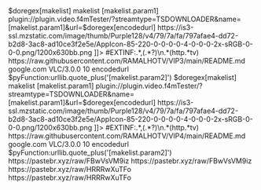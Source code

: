 <?xml version="1.0" encoding="UTF-8" standalone="yes"?>


</item>
<item>
<title>[COLOR white][B]LISTA 1[/B][/COLOR]</title>
<link>$doregex[makelist]</link>
<regex>
<name>makelist</name>
<listrepeat><![CDATA[
<title>[makelist.param1]</title>
<link>plugin://plugin.video.f4mTester/?streamtype=TSDOWNLOADER&amp;name=[makelist.param1]&amp;url=$doregex[encodedurl]</link>
<thumbnail>https://is3-ssl.mzstatic.com/image/thumb/Purple128/v4/79/7a/fa/797afae4-dd72-b2d8-3ac8-ad10ce3f2e5e/AppIcon-85-220-0-0-0-0-4-0-0-0-2x-sRGB-0-0-0.png/1200x630bb.png</thumbnail>
]]></listrepeat>
<expres>#EXTINF:.*,(.*?)\n.*(http.*tv)</expres>
<page>https://raw.githubusercontent.com/RAMALHOTV/VIP3/main/README.md</page>
<referer>google.com</referer>
<x-forward></x-forward>
<agent>VLC/3.0.0</agent>
<buffer>10</buffer>
</regex>
<regex>
<name>encodedurl</name>
<expres>$pyFunction:urllib.quote_plus('[makelist.param2]')<expres>
<page></page>
</regex>
</item>


</item>
<item>
<title>[COLOR white][B]LISTA 2[/B][/COLOR]</title>
<link>$doregex[makelist]</link>
<regex>
<name>makelist</name>
<listrepeat><![CDATA[
<title>[makelist.param1]</title>
<link>plugin://plugin.video.f4mTester/?streamtype=TSDOWNLOADER&amp;name=[makelist.param1]&amp;url=$doregex[encodedurl]</link>
<thumbnail>https://is3-ssl.mzstatic.com/image/thumb/Purple128/v4/79/7a/fa/797afae4-dd72-b2d8-3ac8-ad10ce3f2e5e/AppIcon-85-220-0-0-0-0-4-0-0-0-2x-sRGB-0-0-0.png/1200x630bb.png</thumbnail>
]]></listrepeat>
<expres>#EXTINF:.*,(.*?)\n.*(http.*tv)</expres>
<page>https://raw.githubusercontent.com/RAMALHOTV/VIP4/main/README.md</page>
<referer>google.com</referer>
<x-forward></x-forward>
<agent>VLC/3.0.0</agent>
<buffer>10</buffer>
</regex>
<regex>
<name>encodedurl</name>
<expres>$pyFunction:urllib.quote_plus('[makelist.param2]')<expres>
<page></page>
</regex>
</item>


<item>
<title>[COLOR white][B]LISTA 3[/B][/COLOR]</title>
<link>https://pastebr.xyz/raw/FBwVsVM9iz</link>
<externallink>https://pastebr.xyz/raw/FBwVsVM9iz</externallink>
</item>

<item>
<title>[COLOR white][B]LISTA 4[/B][/COLOR]</title>
<link>https://pastebr.xyz/raw/HRRRwXuTFo</link>
<externallink>https://pastebr.xyz/raw/HRRRwXuTFo</externallink>
</item>











